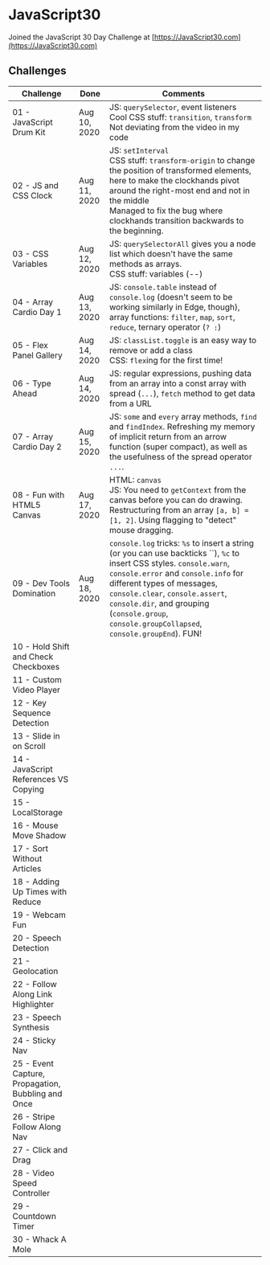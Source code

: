 ﻿# JavaScript30

Joined the JavaScript 30 Day Challenge at [https://JavaScript30.com](https://JavaScript30.com)

## Challenges

| Challenge                                          | Done         | Comments                    |
| -------------------------------------------------- | ------------ | --------------------------- |
| 01 - JavaScript Drum Kit                           | Aug 10, 2020 | JS: `querySelector`, event listeners<br>Cool CSS stuff: `transition`, `transform`<br>Not deviating from the video in my code |
| 02 - JS and CSS Clock                              | Aug 11, 2020 | JS: `setInterval`<br>CSS stuff: `transform-origin` to change the position of transformed elements, here to make the clockhands pivot around the right-most end and not in the middle<br>Managed to fix the bug where clockhands transition backwards to the beginning. |
| 03 - CSS Variables                                 | Aug 12, 2020 | JS: `querySelectorAll` gives you a node list which doesn't have the same methods as arrays.<br>CSS stuff: variables (--) |
| 04 - Array Cardio Day 1                            | Aug 13, 2020 | JS: `console.table` instead of `console.log` (doesn't seem to be working similarly in Edge, though), array functions: `filter`, `map`, `sort`, `reduce`, ternary operator (`? :`) |
| 05 - Flex Panel Gallery                            | Aug 14, 2020 | JS: `classList.toggle` is an easy way to remove or add a class<br>CSS: `flex`ing for the first time! |
| 06 - Type Ahead                                    | Aug 14, 2020 | JS: regular expressions, pushing data from an array into a const array with spread (`...`), `fetch` method to get data from a URL |
| 07 - Array Cardio Day 2                            | Aug 15, 2020 | JS: `some` and `every` array methods, `find` and `findIndex`. Refreshing my memory of implicit return from an arrow function (super compact), as well as the usefulness of the spread operator `...`. |
| 08 - Fun with HTML5 Canvas                         | Aug 17, 2020 | HTML: `canvas`<br>JS: You need to `getContext` from the canvas before you can do drawing. Restructuring from an array `[a, b] = [1, 2]`. Using flagging to "detect" mouse dragging. |
| 09 - Dev Tools Domination                          | Aug 18, 2020 | `console.log` tricks: `%s` to insert a string (or you can use backticks \`\`), `%c` to insert CSS styles. `console.warn`, `console.error` and `console.info` for different types of messages, `console.clear`, `console.assert`, `console.dir`, and grouping (`console.group`, `console.groupCollapsed`, `console.groupEnd`). FUN! |
| 10 - Hold Shift and Check Checkboxes               |              |  |
| 11 - Custom Video Player                           |              |  |
| 12 - Key Sequence Detection                        |              |  |
| 13 - Slide in on Scroll                            |              |  |
| 14 - JavaScript References VS Copying              |              |  |
| 15 - LocalStorage                                  |              |  |
| 16 - Mouse Move Shadow                             |              |  |
| 17 - Sort Without Articles                         |              |  |
| 18 - Adding Up Times with Reduce                   |              |  |
| 19 - Webcam Fun                                    |              |  |
| 20 - Speech Detection                              |              |  |
| 21 - Geolocation                                   |              |  |
| 22 - Follow Along Link Highlighter                 |              |  |
| 23 - Speech Synthesis                              |              |  |
| 24 - Sticky Nav                                    |              |  |
| 25 - Event Capture, Propagation, Bubbling and Once |              |  |
| 26 - Stripe Follow Along Nav                       |              |  |
| 27 - Click and Drag                                |              |  |
| 28 - Video Speed Controller                        |              |  |
| 29 - Countdown Timer                               |              |  |
| 30 - Whack A Mole                                  |              |  |
